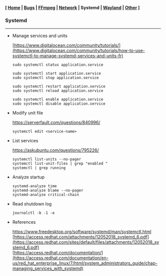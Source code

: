 **[ [Home](00-Home.html) | [Bugs](01-Bugs.html) | [FFmpeg](01-FFmpeg.html) | [Network](02-Network.html) | Systemd | [Wayland](04-Wayland.html) | [Other](99-Other.html) ]**

### Systemd

---

* Manage services and units
    
    [https://www.digitalocean.com/community/tutorials/](https://www.digitalocean.com/community/tutorials/how-to-use-systemctl-to-manage-systemd-services-and-units-fr)
    ```
    sudo systemctl status application.service
    ```
    ```
    sudo systemctl start application.service
    sudo systemctl stop application.service
    ```
    ```
    sudo systemctl restart application.service
    sudo systemctl reload application.service
    ```
    ```
    sudo systemctl enable application.service
    sudo systemctl disable application.service
    ```

* Modify unit file
    
    https://serverfault.com/questions/840996/
    
    ```
    systemctl edit <service-name>
    ```

* List services
    
    https://askubuntu.com/questions/795226/
    ```
    systemctl list-units --no-pager
    systemctl list-unit-files | grep "enabled "
    systemctl | grep running
    ```

* Analyze startup
    ```
    systemd-analyze time
    systemd-analyze blame --no-pager
    systemd-analyze critical-chain
    ```
* Read shutdown log
    ```
    journalctl -b -1 -e
    ```
* References
    
    https://www.freedesktop.org/software/systemd/man/systemctl.html \
    [https://access.redhat.com/attachments/12052018_systemd_6.pdf](https://access.redhat.com/sites/default/files/attachments/12052018_systemd_6.pdf) \
    [https://access.redhat.com/documentation/](https://access.redhat.com/documentation/en-us/red_hat_enterprise_linux/7/html/system_administrators_guide/chap-managing_services_with_systemd)


